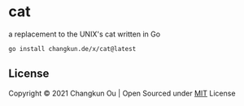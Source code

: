 # cat

a replacement to the UNIX's cat written in Go

```
go install changkun.de/x/cat@latest
```

## License

Copyright &copy; 2021 Changkun Ou | Open Sourced under [MIT](./LICENSE) License